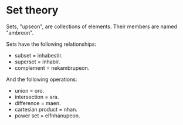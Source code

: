 # Set theory
Sets, "upseon", are collections of elements. Their members are named "ambreon".

Sets have the following relationships:
- subset = inhabestir<span class="blind-only">.</span>
- superset = inhabir<span class="blind-only">.</span>
- complement = nekambrupeon<span class="blind-only">.</span>

And the following operations:
- union = oro<span class="blind-only">.</span>
- intersection = ara<span class="blind-only">.</span>
- difference = maen<span class="blind-only">.</span>
- cartesian product = nhan<span class="blind-only">.</span>
- power set = elfnhanupeon<span class="blind-only">.</span>

